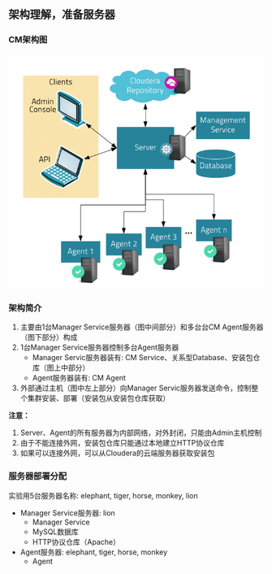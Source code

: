 ## 架构理解，准备服务器

### CM架构图
![CM架构图](cm_framework.png)

### 架构简介
1. 主要由1台Manager Service服务器（图中间部分）和多台台CM Agent服务器（图下部分）构成
2. 1台Manager Service服务器控制多台Agent服务器
	- Manager Servic服务器装有: CM Service、关系型Database、安装包仓库（图上中部分）
	- Agent服务器装有: CM Agent
3. 外部通过主机（图中左上部分）向Manager Servic服务器发送命令，控制整个集群安装、部署（安装包从安装包仓库获取）

**注意：**
1. Server、Agent的所有服务器为内部网络，对外封闭，只能由Admin主机控制
2. 由于不能连接外网，安装包仓库只能通过本地建立HTTP协议仓库
3. 如果可以连接外网，可以从Cloudera的云端服务器获取安装包

### 服务器部署分配
实验用5台服务器名称: elephant, tiger, horse, monkey, lion
- Manager Service服务器: lion
	- Manager Service
	- MySQL数据库
	- HTTP协议仓库（Apache）
- Agent服务器: elephant, tiger, horse, monkey
	- Agent
